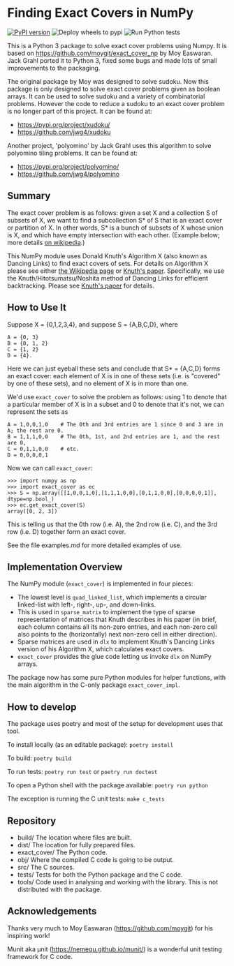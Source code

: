 Finding Exact Covers in NumPy
=============================

[![PyPI version](https://badge.fury.io/py/exact-cover.svg)](https://badge.fury.io/py/exact-cover)
![Deploy wheels to pypi](https://github.com/jwg4/exact_cover/workflows/Deploy%20wheels%20to%20pypi/badge.svg)
![Run Python tests](https://github.com/jwg4/exact_cover/workflows/Run%20Python%20tests/badge.svg)

This is a Python 3 package to solve exact cover problems using Numpy. It is based on https://github.com/moygit/exact_cover_np by Moy Easwaran. Jack Grahl ported it to Python 3, fixed some bugs and made lots of small improvements to the packaging.

The original package by Moy was designed to solve sudoku. Now this package is only designed to solve exact cover problems given as boolean arrays. It can be used to solve sudoku and a variety of combinatorial problems. However the code to reduce a sudoku to an exact cover problem is no longer part of this project. It can be found at:
 - https://pypi.org/project/xudoku/
 - https://github.com/jwg4/xudoku

Another project, 'polyomino' by Jack Grahl uses this algorithm to solve polyomino tiling problems. It can be found at:
 - https://pypi.org/project/polyomino/
 - https://github.com/jwg4/polyomino

Summary
-------

The exact cover problem is as follows: given a set X and a
collection S of subsets of X, we want to find a subcollection S*
of S that is an exact cover or partition of X.  In other words,
S* is a bunch of subsets of X whose union is X, and which have
empty intersection with each other.  (Example below; more details [on
wikipedia](https://en.wikipedia.org/wiki/Exact_cover).)

This NumPy module uses Donald Knuth's Algorithm X
(also known as Dancing Links) to find
exact covers of sets.
For details on Algorithm X please see either
[the Wikipedia page](https://en.wikipedia.org/wiki/Knuth%27s_Algorithm_X)
or [Knuth's paper](http://arxiv.org/pdf/cs/0011047v1).
Specifically, we use the Knuth/Hitotsumatsu/Noshita method of
Dancing Links for efficient backtracking.  Please see
[Knuth's paper](http://arxiv.org/pdf/cs/0011047v1)
for details.

How to Use It
-------------

Suppose X = {0,1,2,3,4}, and suppose S = {A,B,C,D}, where

    A = {0, 3}
    B = {0, 1, 2}
    C = {1, 2}
    D = {4}.

Here we can just eyeball these sets and conclude that S* = {A,C,D} forms an
exact cover: each element of X is in one of these sets (i.e. is
"covered" by one of these sets), and no element of X is in more than
one.

We'd use `exact_cover` to solve the problem as follows:
using 1 to denote that a particular member of X is in a subset and 0 to
denote that it's not, we can represent the sets as

    A = 1,0,0,1,0    # The 0th and 3rd entries are 1 since 0 and 3 are in A; the rest are 0.
    B = 1,1,1,0,0    # The 0th, 1st, and 2nd entries are 1, and the rest are 0,
    C = 0,1,1,0,0    # etc.
    D = 0,0,0,0,1

Now we can call `exact_cover`:

    >>> import numpy as np
    >>> import exact_cover as ec
    >>> S = np.array([[1,0,0,1,0],[1,1,1,0,0],[0,1,1,0,0],[0,0,0,0,1]], dtype=np.bool_)
    >>> ec.get_exact_cover(S)
    array([0, 2, 3])

This is telling us that the 0th row (i.e. A), the 2nd row (i.e. C),
and the 3rd row (i.e. D) together form an exact cover.

See the file examples.md for more detailed examples of use.


Implementation Overview
-----------------------

The NumPy module (`exact_cover`) is implemented in four pieces:

- The lowest level is `quad_linked_list`, which implements a circular
  linked-list with left-, right-, up-, and down-links.
- This is used in `sparse_matrix` to implement the type of sparse
  representation of matrices that Knuth describes in his paper (in
  brief, each column contains all its non-zero entries, and each
  non-zero cell also points to the (horizontally) next non-zero cell
  in either direction).
- Sparse matrices are used in `dlx` to implement Knuth's Dancing
  Links version of his Algorithm X, which calculates exact covers.
- `exact_cover` provides the glue code letting us invoke
  `dlx` on NumPy arrays.

The package now has some pure Python modules for helper functions, with the main algorithm in the C-only package `exact_cover_impl`.

How to develop
--------------

The package uses poetry and most of the setup for development uses that tool.

To install locally (as an editable package):
`poetry install`

To build:
`poetry build`

To run tests:
`poetry run test` or `poetry run doctest`

To open a Python shell with the package available:
`poetry run python`

The exception is running the C unit tests:
`make c_tests`

Repository
----------

- build/ The location where files are built.
- dist/ The location for fully prepared files.
- exact_cover/ The Python code.
- obj/ Where the compiled C code is going to be output.
- src/ The C sources.
- tests/ Tests for both the Python package and the C code.
- tools/ Code used in analysing and working with the library. This is not distributed with the package.

Acknowledgements
----------------

Thanks very much to Moy Easwaran (https://github.com/moygit) for his inspiring work!

Munit aka µnit (https://nemequ.github.io/munit/) is a wonderful unit testing framework for C code.


